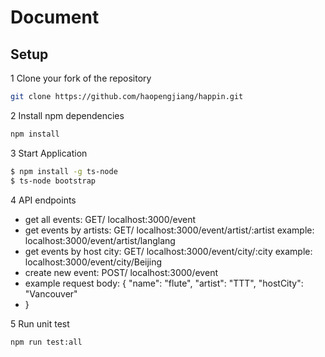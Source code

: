 # Document

## Setup

1 Clone your fork of the repository

```sh
git clone https://github.com/haopengjiang/happin.git
```

2 Install npm dependencies

```sh
npm install
```

3 Start Application
```sh
$ npm install -g ts-node
$ ts-node bootstrap
```

4 API endpoints
- get all events: GET/ localhost:3000/event
- get events by artists: GET/ localhost:3000/event/artist/:artist example: localhost:3000/event/artist/langlang
- get events by host city: GET/ localhost:3000/event/city/:city example: localhost:3000/event/city/Beijing
- create new event: POST/ localhost:3000/event 
- example request body: {
    "name": "flute",
    "artist": "TTT",
    "hostCity": "Vancouver"
- }

5 Run unit test

```sh
npm run test:all
```
